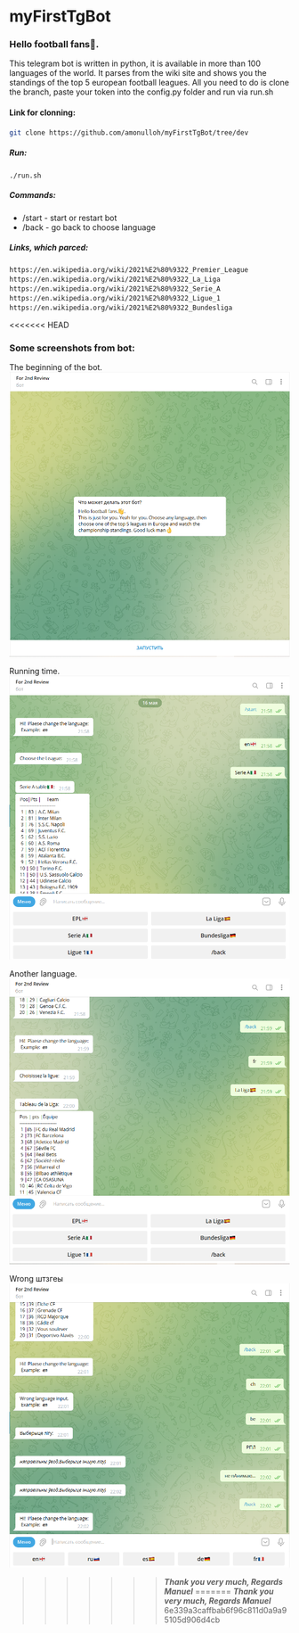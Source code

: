 # myFirstTgBot

### Hello football fans👋.
This telegram bot is written in python, it is 
 available in more than 100 languages of the world.
It parses from the wiki site and shows you the 
 standings of the top 5 european football leagues. 
All you need to do is clone the branch, paste your 
token into the config.py folder and run via run.sh


#### Link for clonning:
```bash
git clone https://github.com/amonulloh/myFirstTgBot/tree/dev
```

##### Run:
```
./run.sh
```

##### Commands:
+ /start - start or restart bot
+ /back - go back to choose language

##### Links, which parced:
```bash
https://en.wikipedia.org/wiki/2021%E2%80%9322_Premier_League
https://en.wikipedia.org/wiki/2021%E2%80%9322_La_Liga
https://en.wikipedia.org/wiki/2021%E2%80%9322_Serie_A
https://en.wikipedia.org/wiki/2021%E2%80%9322_Ligue_1
https://en.wikipedia.org/wiki/2021%E2%80%9322_Bundesliga
```

<<<<<<< HEAD

### Some screenshots from bot:


The beginning of the bot.
![image](./screenshots/Screenshot_1.png)

Running time.
![image](./screenshots/Screenshot_2.png)

Another language.
![image](./screenshots/Screenshot_3.png)

Wrong штзгеы
![image](./screenshots/Screenshot_4.png)
>>>>>>>***Thank you very much, Regards Manuel***
=======
***Thank you very much, Regards Manuel***
>>>>>>> 6e339a3caffbab6f96c811d0a9a95105d906d4cb
